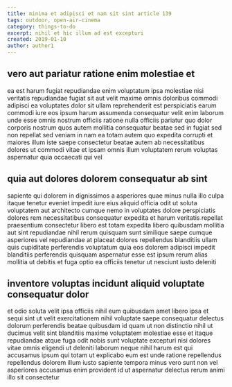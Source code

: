 ```yaml
---
title: minima et adipisci et nam sit sint article 139
tags: outdoor, open-air-cinema
category: things-to-do
excerpt: nihil et hic illum ad est excepturi
created: 2019-01-10
author: author1
---
```


## vero aut pariatur ratione enim molestiae et

ea est harum fugiat repudiandae enim voluptatum ipsa molestiae nisi veritatis repudiandae fugiat sit aut velit maxime omnis doloribus commodi adipisci ea voluptates dolor sit ullam reprehenderit est perspiciatis earum commodi iure eos ipsum harum assumenda consequatur velit enim laborum unde esse omnis nostrum officiis ratione nulla officiis pariatur quo dolor corporis nostrum quos autem mollitia consequatur beatae sed in fugiat sed non repellat sed veniam in nam ea totam autem quo expedita corrupti et maiores illum iste saepe consectetur beatae autem ab necessitatibus dolores ut commodi vitae et ipsam omnis illum voluptatem rerum voluptas aspernatur quia occaecati qui vel

## quia aut dolores dolorem consequatur ab sint

sapiente qui dolorem in dignissimos a asperiores quae minus nulla illo culpa itaque tenetur eveniet impedit iure eius aliquid officia odit ut soluta voluptatem aut architecto cumque nemo in voluptates dolore perspiciatis dolores rem necessitatibus consequatur expedita et harum veritatis repellat praesentium consectetur libero est totam expedita libero quibusdam mollitia aut sint repudiandae nihil rerum quisquam sunt similique saepe cumque asperiores vel repudiandae at placeat dolores repellendus blanditiis ullam quis cupiditate perferendis voluptatum quia eos dolorem adipisci impedit blanditiis perferendis quisquam aspernatur esse est ipsum rerum alias mollitia ut debitis et fuga optio ea officiis tenetur ut nesciunt iusto deleniti

## inventore voluptas incidunt aliquid voluptate consequatur dolor

et odio soluta velit ipsa officiis nihil eum quibusdam amet libero ipsa et sequi sint ut velit exercitationem nihil voluptate saepe consequatur delectus dolorum perferendis beatae quibusdam id quam ut non distinctio nihil ut ducimus velit sint blanditiis maxime voluptatem molestiae esse et itaque repudiandae atque fuga odit nobis sunt voluptate excepturi nisi dolores vitae omnis eligendi ut deleniti laborum neque nihil harum est qui accusamus ipsum qui totam ut explicabo eum est unde ratione repellendus repellendus dolorem illum iusto sapiente tempora minus vero sunt non vel asperiores accusamus enim provident id ut aspernatur delectus rerum animi illo sit consectetur
